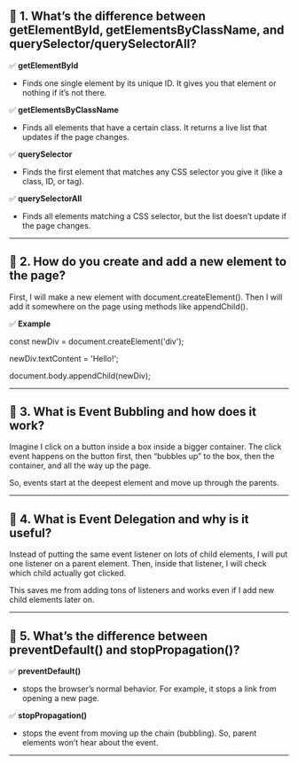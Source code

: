 ## 📌 1. What’s the difference between **getElementById**, **getElementsByClassName**, and **querySelector/querySelectorAll?**

✅ **getElementById**
- Finds one single element by its unique ID. It gives you that element or nothing if it’s not there.

✅ **getElementsByClassName**
- Finds all elements that have a certain class. It returns a live list that updates if the page changes.

✅ **querySelector**
- Finds the first element that matches any CSS selector you give it (like a class, ID, or tag).

✅ **querySelectorAll**
- Finds all elements matching a CSS selector, but the list doesn’t update if the page changes.

---
## 📌 2. How do you create and add a new element to the page?

First, I will make a new element with document.createElement(). Then I will add it somewhere on the page using methods like appendChild().

✅ **Example**


const newDiv = document.createElement('div');

newDiv.textContent = 'Hello!';

document.body.appendChild(newDiv);

---

## 📌 3. What is Event Bubbling and how does it work?

Imagine I click on a button inside a box inside a bigger container. The click event happens on the button first, then “bubbles up” to the box, then the container, and all the way up the page.

So, events start at the deepest element and move up through the parents.

---
## 📌 4. What is Event Delegation and why is it useful?

Instead of putting the same event listener on lots of child elements, I will put one listener on a parent element. Then, inside that listener, I will check which child actually got clicked.

This saves me from adding tons of listeners and works even if I add new child elements later on.

---

## 📌 5. What’s the difference between preventDefault() and stopPropagation()?

✅ **preventDefault()** 
- stops the browser’s normal behavior. For example, it stops a link from opening a new page.

✅ **stopPropagation()** 
- stops the event from moving up the chain (bubbling). So, parent elements won’t hear about the event.
---